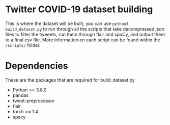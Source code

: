 # Twitter COVID-19 dataset building

This is where the dataset will be built, you can use `python3 build_dataset.py` 
to run through all the scripts that take decompressed json files to filter the tweeets, 
run them through flair and spaCy, and output them to a final csv file. More information 
on each script can be found within the `/scripts/` folder.


# Dependencies

These are the packages that are required for build_dataset.py

* Python >= 3.8.0
* pandas
* tweet-preprocessor
* flair
* torch >= 1.4
* spacy

